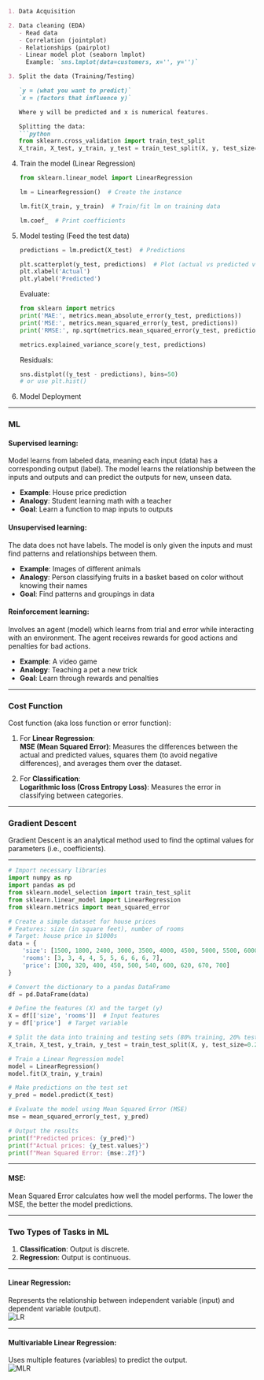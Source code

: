 ```markdown
1. Data Acquisition

2. Data cleaning (EDA)
   - Read data
   - Correlation (jointplot)
   - Relationships (pairplot)
   - Linear model plot (seaborn lmplot)  
     Example: `sns.lmplot(data=customers, x='', y='')`

3. Split the data (Training/Testing)

   `y = (what you want to predict)`  
   `x = (factors that influence y)`

   Where y will be predicted and x is numerical features.

   Splitting the data:
   ```python
   from sklearn.cross_validation import train_test_split
   X_train, X_test, y_train, y_test = train_test_split(X, y, test_size=0.33, random_state=42)
   ```

4. Train the model (Linear Regression)
   ```python
   from sklearn.linear_model import LinearRegression

   lm = LinearRegression()  # Create the instance

   lm.fit(X_train, y_train)  # Train/fit lm on training data

   lm.coef_  # Print coefficients
   ```

5. Model testing (Feed the test data)
   ```python
   predictions = lm.predict(X_test)  # Predictions

   plt.scatterplot(y_test, predictions)  # Plot (actual vs predicted values)
   plt.xlabel('Actual')
   plt.ylabel('Predicted')
   ```

   Evaluate:
   ```python
   from sklearn import metrics
   print('MAE:', metrics.mean_absolute_error(y_test, predictions))
   print('MSE:', metrics.mean_squared_error(y_test, predictions))
   print('RMSE:', np.sqrt(metrics.mean_squared_error(y_test, predictions)))

   metrics.explained_variance_score(y_test, predictions)
   ```

   Residuals:
   ```python
   sns.distplot((y_test - predictions), bins=50)
   # or use plt.hist()
   ```

6. Model Deployment

---

### ML

#### Supervised learning:
Model learns from labeled data, meaning each input (data) has a corresponding output (label). The model learns the relationship between the inputs and outputs and can predict the outputs for new, unseen data.

- **Example**: House price prediction  
- **Analogy**: Student learning math with a teacher  
- **Goal**: Learn a function to map inputs to outputs  

#### Unsupervised learning:
The data does not have labels. The model is only given the inputs and must find patterns and relationships between them.

- **Example**: Images of different animals  
- **Analogy**: Person classifying fruits in a basket based on color without knowing their names  
- **Goal**: Find patterns and groupings in data  

#### Reinforcement learning:
Involves an agent (model) which learns from trial and error while interacting with an environment. The agent receives rewards for good actions and penalties for bad actions.

- **Example**: A video game  
- **Analogy**: Teaching a pet a new trick  
- **Goal**: Learn through rewards and penalties  

---

### Cost Function
Cost function (aka loss function or error function):

1. For **Linear Regression**:  
   **MSE (Mean Squared Error)**: Measures the differences between the actual and predicted values, squares them (to avoid negative differences), and averages them over the dataset.

2. For **Classification**:  
   **Logarithmic loss (Cross Entropy Loss)**: Measures the error in classifying between categories.

---

### Gradient Descent
Gradient Descent is an analytical method used to find the optimal values for parameters (i.e., coefficients).

---

```python
# Import necessary libraries
import numpy as np
import pandas as pd
from sklearn.model_selection import train_test_split
from sklearn.linear_model import LinearRegression
from sklearn.metrics import mean_squared_error

# Create a simple dataset for house prices
# Features: size (in square feet), number of rooms
# Target: house price in $1000s
data = {
    'size': [1500, 1800, 2400, 3000, 3500, 4000, 4500, 5000, 5500, 6000],
    'rooms': [3, 3, 4, 4, 5, 5, 6, 6, 6, 7],
    'price': [300, 320, 400, 450, 500, 540, 600, 620, 670, 700]
}

# Convert the dictionary to a pandas DataFrame
df = pd.DataFrame(data)

# Define the features (X) and the target (y)
X = df[['size', 'rooms']]  # Input features
y = df['price']  # Target variable

# Split the data into training and testing sets (80% training, 20% testing)
X_train, X_test, y_train, y_test = train_test_split(X, y, test_size=0.2, random_state=42)

# Train a Linear Regression model
model = LinearRegression()
model.fit(X_train, y_train)

# Make predictions on the test set
y_pred = model.predict(X_test)

# Evaluate the model using Mean Squared Error (MSE)
mse = mean_squared_error(y_test, y_pred)

# Output the results
print(f"Predicted prices: {y_pred}")
print(f"Actual prices: {y_test.values}")
print(f"Mean Squared Error: {mse:.2f}")
```

---

#### MSE:
Mean Squared Error calculates how well the model performs. The lower the MSE, the better the model predictions.

---

### Two Types of Tasks in ML
1. **Classification**: Output is discrete.
2. **Regression**: Output is continuous.

---

#### Linear Regression:
Represents the relationship between independent variable (input) and dependent variable (output).  
![LR](https://miro.medium.com/v2/resize:fit:828/format:webp/1*fXEiGgyFUdS1IVF51V5g6A.png)

---

#### Multivariable Linear Regression:
Uses multiple features (variables) to predict the output.  
![MLR](https://miro.medium.com/v2/resize:fit:828/format:webp/1*MtqZ3ukoUwlG2NgvliOkBg.png)
```
